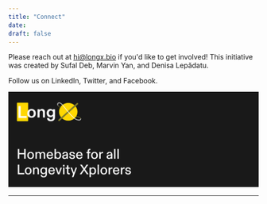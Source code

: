 ```yaml
---
title: "Connect"
date: 
draft: false
---
```


Please reach out at [hi@longx.bio](mailto:hi@longx.bio) if you'd like to get involved! This initiative was created by Sufal Deb, Marvin Yan, and Denisa Lepădatu.




Follow us on LinkedIn, Twitter, and Facebook.






![LongX Banner](./banner.png "LongX Banner")

---

